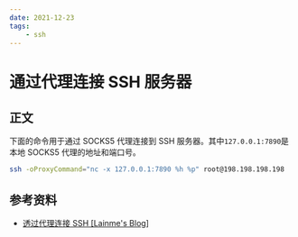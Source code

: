 ```yaml
---
date: 2021-12-23
tags:
    - ssh
---
```

# 通过代理连接 SSH 服务器

<!-- more -->

## 正文

下面的命令用于通过 SOCKS5 代理连接到 SSH 服务器。其中`127.0.0.1:7890`是本地 SOCKS5 代理的地址和端口号。

```bash
ssh -oProxyCommand="nc -x 127.0.0.1:7890 %h %p" root@198.198.198.198
```

## 参考资料

- [透过代理连接 SSH [Lainme's Blog]](https://www.lainme.com/doku.php/blog/2011/01/%E9%80%8F%E8%BF%87%E4%BB%A3%E7%90%86%E8%BF%9E%E6%8E%A5ssh)
